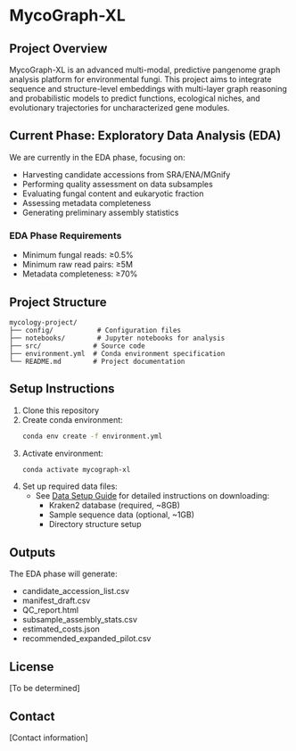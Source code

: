 # MycoGraph-XL

## Project Overview
MycoGraph-XL is an advanced multi-modal, predictive pangenome graph analysis platform for environmental fungi. This project aims to integrate sequence and structure-level embeddings with multi-layer graph reasoning and probabilistic models to predict functions, ecological niches, and evolutionary trajectories for uncharacterized gene modules.

## Current Phase: Exploratory Data Analysis (EDA)
We are currently in the EDA phase, focusing on:
- Harvesting candidate accessions from SRA/ENA/MGnify
- Performing quality assessment on data subsamples
- Evaluating fungal content and eukaryotic fraction
- Assessing metadata completeness
- Generating preliminary assembly statistics

### EDA Phase Requirements
- Minimum fungal reads: ≥0.5%
- Minimum raw read pairs: ≥5M
- Metadata completeness: ≥70%

## Project Structure
```
mycology-project/
├── config/           # Configuration files
├── notebooks/        # Jupyter notebooks for analysis
├── src/             # Source code
├── environment.yml  # Conda environment specification
└── README.md        # Project documentation
```

## Setup Instructions
1. Clone this repository
2. Create conda environment:
   ```bash
   conda env create -f environment.yml
   ```
3. Activate environment:
   ```bash
   conda activate mycograph-xl
   ```
4. Set up required data files:
   - See [Data Setup Guide](docs/DATA_SETUP.md) for detailed instructions on downloading:
     - Kraken2 database (required, ~8GB)
     - Sample sequence data (optional, ~1GB)
     - Directory structure setup

## Outputs
The EDA phase will generate:
- candidate_accession_list.csv
- manifest_draft.csv
- QC_report.html
- subsample_assembly_stats.csv
- estimated_costs.json
- recommended_expanded_pilot.csv

## License
[To be determined]

## Contact
[Contact information]